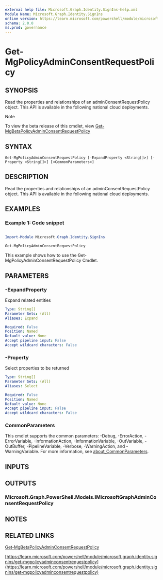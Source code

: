 ```yaml
---
external help file: Microsoft.Graph.Identity.SignIns-help.xml
Module Name: Microsoft.Graph.Identity.SignIns
online version: https://learn.microsoft.com/powershell/module/microsoft.graph.identity.signins/get-mgpolicyadminconsentrequestpolicy
schema: 2.0.0
ms.prod: governance
---
```


# Get-MgPolicyAdminConsentRequestPolicy

## SYNOPSIS
Read the properties and relationships of an adminConsentRequestPolicy object.
This API is available in the following national cloud deployments.

> [!NOTE]
> To view the beta release of this cmdlet, view [Get-MgBetaPolicyAdminConsentRequestPolicy](/powershell/module/Microsoft.Graph.Beta.Identity.SignIns/Get-MgBetaPolicyAdminConsentRequestPolicy?view=graph-powershell-beta)

## SYNTAX

```
Get-MgPolicyAdminConsentRequestPolicy [-ExpandProperty <String[]>] [-Property <String[]>] [<CommonParameters>]
```

## DESCRIPTION
Read the properties and relationships of an adminConsentRequestPolicy object.
This API is available in the following national cloud deployments.

## EXAMPLES
### Example 1: Code snippet

```powershell

Import-Module Microsoft.Graph.Identity.SignIns

Get-MgPolicyAdminConsentRequestPolicy

```
This example shows how to use the Get-MgPolicyAdminConsentRequestPolicy Cmdlet.


## PARAMETERS

### -ExpandProperty
Expand related entities

```yaml
Type: String[]
Parameter Sets: (All)
Aliases: Expand

Required: False
Position: Named
Default value: None
Accept pipeline input: False
Accept wildcard characters: False
```

### -Property
Select properties to be returned

```yaml
Type: String[]
Parameter Sets: (All)
Aliases: Select

Required: False
Position: Named
Default value: None
Accept pipeline input: False
Accept wildcard characters: False
```

### CommonParameters
This cmdlet supports the common parameters: -Debug, -ErrorAction, -ErrorVariable, -InformationAction, -InformationVariable, -OutVariable, -OutBuffer, -PipelineVariable, -Verbose, -WarningAction, and -WarningVariable. For more information, see [about_CommonParameters](http://go.microsoft.com/fwlink/?LinkID=113216).

## INPUTS

## OUTPUTS

### Microsoft.Graph.PowerShell.Models.IMicrosoftGraphAdminConsentRequestPolicy
## NOTES

## RELATED LINKS
[Get-MgBetaPolicyAdminConsentRequestPolicy](/powershell/module/Microsoft.Graph.Beta.Identity.SignIns/Get-MgBetaPolicyAdminConsentRequestPolicy?view=graph-powershell-beta)

[https://learn.microsoft.com/powershell/module/microsoft.graph.identity.signins/get-mgpolicyadminconsentrequestpolicy](https://learn.microsoft.com/powershell/module/microsoft.graph.identity.signins/get-mgpolicyadminconsentrequestpolicy)


